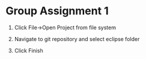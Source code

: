 # Group Assignment 1

1. Click File->Open Project from file system

2. Navigate to git repository and select eclipse folder

3. Click Finish